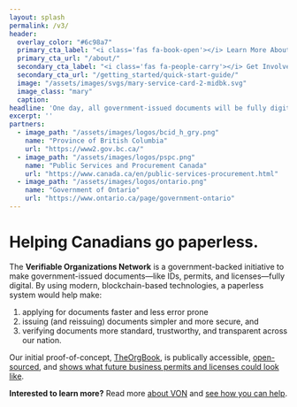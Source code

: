 ```yaml
---
layout: splash
permalink: /v3/
header:
  overlay_color: "#6c98a7"
  primary_cta_label: "<i class='fas fa-book-open'></i> Learn More About VON"
  primary_cta_url: "/about/"
  secondary_cta_label: "<i class='fas fa-people-carry'></i> Get Involved"
  secondary_cta_url: "/getting_started/quick-start-guide/"
  image: "/assets/images/svgs/mary-service-card-2-midbk.svg"
  image_class: "mary"
  caption:
headline: 'One day, all government-issued documents will be fully digital. We&rsquo;re here to make that happen.'
excerpt: ''
partners:
  - image_path: "/assets/images/logos/bcid_h_gry.png"
    name: "Province of British Columbia"
    url: "https://www2.gov.bc.ca/"
  - image_path: "/assets/images/logos/pspc.png"
    name: "Public Services and Procurement Canada"
    url: "https://www.canada.ca/en/public-services-procurement.html"
  - image_path: "/assets/images/logos/ontario.png"
    name: "Government of Ontario"
    url: "https://www.ontario.ca/page/government-ontario"
---
```


<h1>Helping Canadians go paperless.</h1>
<p>The <strong>Verifiable Organizations Network</strong> is a government-backed initiative to make government-issued documents&mdash;like IDs, permits, and licenses&mdash;fully digital. By using modern, blockchain-based technologies, a paperless system would help make:
  <ol>
    <li>applying for documents faster and less error prone</li>
    <li>issuing (and reissuing) documents simpler and more secure, and</li>
    <li>verifying documents more standard, trustworthy, and transparent across our nation.</li>
  </ol>
</p>
<p>Our initial proof-of-concept, <a href="https://devex-von-test.pathfinder.gov.bc.ca/en/home">TheOrgBook</a>, is publically accessible, <a href="https://github.com/bcgov/TheOrgBook">open-sourced</a>, and <a href="https://devex-von-test.pathfinder.gov.bc.ca/en/org/110" target="_blank">shows what future business permits and licenses could look like</a>.</p>
<p><strong>Interested to learn more?</strong> Read more <a href="/about/">about VON</a> and <a href="/getting_started/contributing/">see how you can help</a>.</p>